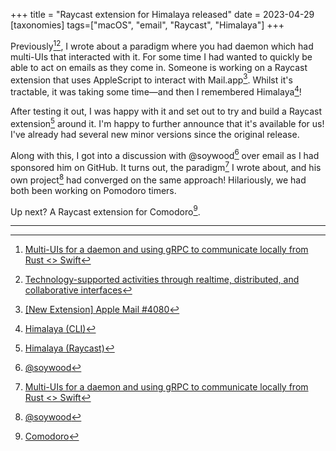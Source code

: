 +++
title = "Raycast extension for Himalaya released"
date = 2023-04-29
[taxonomies]
tags=["macOS", "email", "Raycast", "Himalaya"]
+++

Previously[^1][^2], I wrote about a paradigm where you had daemon which had multi-UIs that interacted with it. For some time I had wanted to quickly be able to act on emails as they come in. Someone is working on a Raycast extension that uses AppleScript to interact with Mail.app[^3]. Whilst it's tractable, it was taking some time&mdash;and then I remembered Himalaya[^4]!

After testing it out, I was happy with it and set out to try and build a Raycast extension[^5] around it. I'm happy to further announce that it's available for us! I've already had several new minor versions since the original release.

Along with this, I got into a discussion with @soywood[^6] over email as I had sponsored him on GitHub. It turns out, the paradigm[^1] I wrote about, and his own project[^6] had converged on the same approach! Hilariously, we had both been working on Pomodoro timers.

Up next? A Raycast extension for Comodoro[^8].

---

[^1]: [Multi-UIs for a daemon and using gRPC to communicate locally from Rust <> Swift](@/notes/multi-uis-with-grpc.md)

[^2]: [Technology-supported activities through realtime, distributed, and collaborative interfaces](https://github.com/jesse-c/thesis)

[^3]: [[New Extension] Apple Mail #4080](https://github.com/raycast/extensions/pull/4080)

[^4]: [Himalaya (CLI)](https://github.com/soywod/himalaya)

[^5]: [Himalaya (Raycast)](https://www.raycast.com/jns/himalaya)

[^6]: [@soywood](https://github.com/soywod)

[^7]: [Pimalaya](https://pimalaya.org)

[^8]: [Comodoro](https://pimalaya.org/comodoro/)
